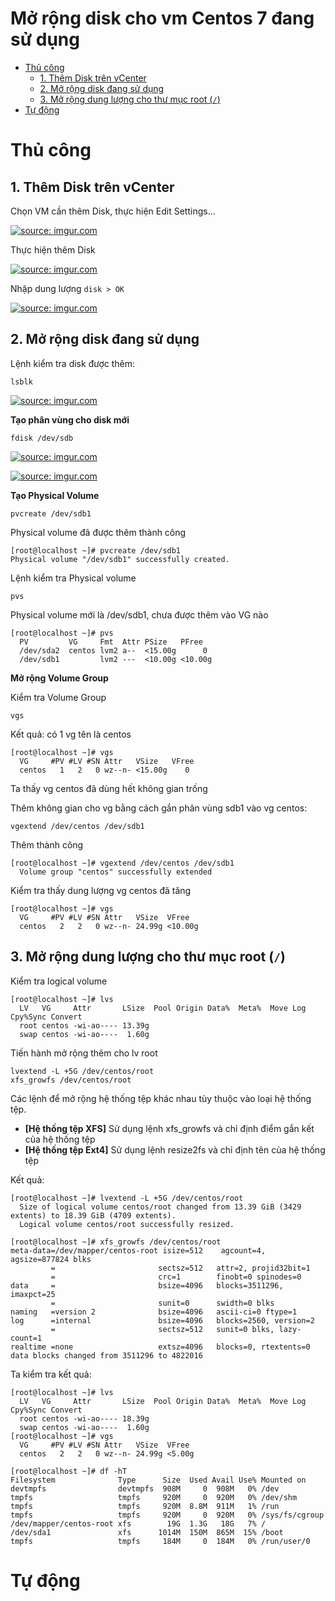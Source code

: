 <h1>Mở rộng disk cho vm Centos 7 đang sử dụng</h1>

- [Thủ công](#thủ-công)
  - [1. Thêm Disk trên vCenter](#1-thêm-disk-trên-vcenter)
  - [2. Mở rộng disk đang sử dụng](#2-mở-rộng-disk-đang-sử-dụng)
  - [3. Mở rộng dung lượng cho thư mục root (`/`)](#3-mở-rộng-dung-lượng-cho-thư-mục-root-)
- [Tự động](#tự-động)

# Thủ công

## 1. Thêm Disk trên vCenter
Chọn VM cần thêm Disk, thực hiện Edit Settings…

<a href="https://imgur.com/jtjEynF"><img src="https://i.imgur.com/jtjEynF.png" title="source: imgur.com" /></a>

Thực hiện thêm Disk

<a href="https://imgur.com/YB3FmLz"><img src="https://i.imgur.com/YB3FmLz.png" title="source: imgur.com" /></a>

Nhập dung lượng `disk > OK`

<a href="https://imgur.com/xFajVIt"><img src="https://i.imgur.com/xFajVIt.png" title="source: imgur.com" /></a>


## 2. Mở rộng disk đang sử dụng

Lệnh kiểm tra disk được thêm:
```
lsblk
```

<a href="https://imgur.com/Yize0H4"><img src="https://i.imgur.com/Yize0H4.png" title="source: imgur.com" /></a>

**Tạo phân vùng cho disk mới**
```
fdisk /dev/sdb
```

<a href="https://imgur.com/RzhZ02a"><img src="https://i.imgur.com/RzhZ02a.png" title="source: imgur.com" /></a>

<a href="https://imgur.com/9wsOj6S"><img src="https://i.imgur.com/9wsOj6S.png" title="source: imgur.com" /></a>

**Tạo Physical Volume**

```
pvcreate /dev/sdb1
```

Physical volume đã được thêm thành công
```
[root@localhost ~]# pvcreate /dev/sdb1
Physical volume "/dev/sdb1" successfully created.
```

Lệnh kiểm tra Physical volume
```
pvs
```

Physical volume mới là /dev/sdb1, chưa được thêm vào VG nào
```
[root@localhost ~]# pvs
  PV         VG     Fmt  Attr PSize   PFree
  /dev/sda2  centos lvm2 a--  <15.00g      0
  /dev/sdb1         lvm2 ---  <10.00g <10.00g
```


**Mở rộng Volume Group**

Kiểm tra Volume Group
```
vgs
```

Kết quả: có 1 vg tên là centos
```
[root@localhost ~]# vgs
  VG     #PV #LV #SN Attr   VSize   VFree
  centos   1   2   0 wz--n- <15.00g    0
```

Ta thấy vg centos đã dùng hết không gian trống


Thêm không gian cho vg bằng cách gắn phân vùng sdb1 vào vg centos:
```
vgextend /dev/centos /dev/sdb1
```

Thêm thành công
```
[root@localhost ~]# vgextend /dev/centos /dev/sdb1
  Volume group "centos" successfully extended
```

Kiểm tra thấy dung lượng vg centos đã tăng
```
[root@localhost ~]# vgs
  VG     #PV #LV #SN Attr   VSize  VFree
  centos   2   2   0 wz--n- 24.99g <10.00g
```

## 3. Mở rộng dung lượng cho thư mục root (`/`)

Kiểm tra logical volume

```
[root@localhost ~]# lvs
  LV   VG     Attr       LSize  Pool Origin Data%  Meta%  Move Log Cpy%Sync Convert
  root centos -wi-ao---- 13.39g
  swap centos -wi-ao----  1.60g
```

Tiến hành mở rộng thêm cho lv root
```
lvextend -L +5G /dev/centos/root
xfs_growfs /dev/centos/root
```
Các lệnh để mở rộng hệ thống tệp khác nhau tùy thuộc vào loại hệ thống tệp.

- **[Hệ thống tệp XFS]** Sử dụng lệnh xfs_growfs và chỉ định điểm gắn kết của hệ thống tệp
- **[Hệ thống tệp Ext4]** Sử dụng lệnh resize2fs và chỉ định tên của hệ thống tệp

Kết quả:
```
[root@localhost ~]# lvextend -L +5G /dev/centos/root
  Size of logical volume centos/root changed from 13.39 GiB (3429 extents) to 18.39 GiB (4709 extents).
  Logical volume centos/root successfully resized.

[root@localhost ~]# xfs_growfs /dev/centos/root
meta-data=/dev/mapper/centos-root isize=512    agcount=4, agsize=877824 blks
         =                       sectsz=512   attr=2, projid32bit=1
         =                       crc=1        finobt=0 spinodes=0
data     =                       bsize=4096   blocks=3511296, imaxpct=25
         =                       sunit=0      swidth=0 blks
naming   =version 2              bsize=4096   ascii-ci=0 ftype=1
log      =internal               bsize=4096   blocks=2560, version=2
         =                       sectsz=512   sunit=0 blks, lazy-count=1
realtime =none                   extsz=4096   blocks=0, rtextents=0
data blocks changed from 3511296 to 4822016

```

Ta kiểm tra kết quả:
```
[root@localhost ~]# lvs
  LV   VG     Attr       LSize  Pool Origin Data%  Meta%  Move Log Cpy%Sync Convert
  root centos -wi-ao---- 18.39g
  swap centos -wi-ao----  1.60g
[root@localhost ~]# vgs
  VG     #PV #LV #SN Attr   VSize  VFree
  centos   2   2   0 wz--n- 24.99g <5.00g

[root@localhost ~]# df -hT
Filesystem              Type      Size  Used Avail Use% Mounted on
devtmpfs                devtmpfs  908M     0  908M   0% /dev
tmpfs                   tmpfs     920M     0  920M   0% /dev/shm
tmpfs                   tmpfs     920M  8.8M  911M   1% /run
tmpfs                   tmpfs     920M     0  920M   0% /sys/fs/cgroup
/dev/mapper/centos-root xfs        19G  1.3G   18G   7% /
/dev/sda1               xfs      1014M  150M  865M  15% /boot
tmpfs                   tmpfs     184M     0  184M   0% /run/user/0
```

# Tự động

